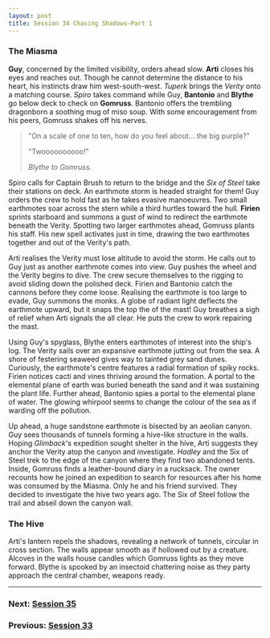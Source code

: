 ```yaml
---
layout: post
title: Session 34 Chasing Shadows—Part 1
---
```


### The Miasma

**Guy**, concerned by the limited visibility, orders ahead slow. **Arti** closes his eyes and reaches out. Though he cannot determine the distance to his heart, his instincts draw him west-south-west. *Tuperk* brings the *Verity* onto a matching course. *Spiro* takes command while Guy, **Bantonio** and **Blythe** go below deck to check on **Gomruss**. Bantonio offers the trembling dragonborn a soothing mug of miso soup. With some encouragement from his peers, Gomruss shakes off his nerves.

> "On a scale of one to ten, how do you feel about... the big purple?"
>
> "Twoooooooooo!"
>
> *Blythe to Gomruss.*

Spiro calls for Captain Brush to return to the bridge and the *Six of Steel* take their stations on deck. An earthmote storm is headed straight for them! Guy orders the crew to hold fast as he takes evasive manoeuvres. Two small earthmotes soar across the stern while a third hurtles toward the hull. **Firien** sprints starboard and summons a gust of wind to redirect the earthmote beneath the Verity. Spotting two larger earthmotes ahead, Gomruss plants his staff. His new spell activates just in time, drawing the two earthmotes together and out of the Verity's path.

Arti realises the Verity must lose altitude to avoid the storm. He calls out to Guy just as another earthmote comes into view. Guy pushes the wheel and the Verity begins to dive. The crew secure themselves to the rigging to avoid sliding down the polished deck. Firien and Bantonio catch the cannons before they come loose. Realising the earthmote is too large to evade, Guy summons the monks. A globe of radiant light deflects the earthmote upward, but it snaps the top the of the mast! Guy breathes a sigh of relief when Arti signals the all clear. He puts the crew to work repairing the mast.

Using Guy's spyglass, Blythe enters earthmotes of interest into the ship's log. The Verity sails over an expansive earthmote jutting out from the sea. A shore of festering seaweed gives way to tainted grey sand dunes. Curiously, the earthmote's centre features a radial formation of spiky rocks. Firien notices cacti and vines thriving around the formation. A portal to the elemental plane of earth was buried beneath the sand and it was sustaining the plant life. Further ahead, Bantonio spies a portal to the elemental plane of water. The glowing whirpool seems to change the colour of the sea as if warding off the pollution.

Up ahead, a huge sandstone earthmote is bisected by an aeolian canyon. Guy sees thousands of tunnels forming a hive-like structure in the walls. Hoping *Glimback*'s expedition sought shelter in the hive, Arti suggests they anchor the Verity atop the canyon and investigate. *Hadley* and the Six of Steel trek to the edge of the canyon where they find two abandoned tents. Inside, Gomruss finds a leather-bound diary in a rucksack. The owner recounts how he joined an expedition to search for resources after his home was consumed by the Miasma. Only he and his friend survived. They decided to investigate the hive two years ago. The Six of Steel follow the trail and abseil down the canyon wall.

### The Hive

Arti's lantern repels the shadows, revealing a network of tunnels, circular in cross section. The walls appear smooth as if hollowed out by a creature. Alcoves in the walls house candles which Gomruss lights as they move forward. Blythe is spooked by an insectoid chattering noise as they party approach the central chamber, weapons ready.

---

### **Next: [Session 35](session-35)**
### **Previous: [Session 33](session-33)**
